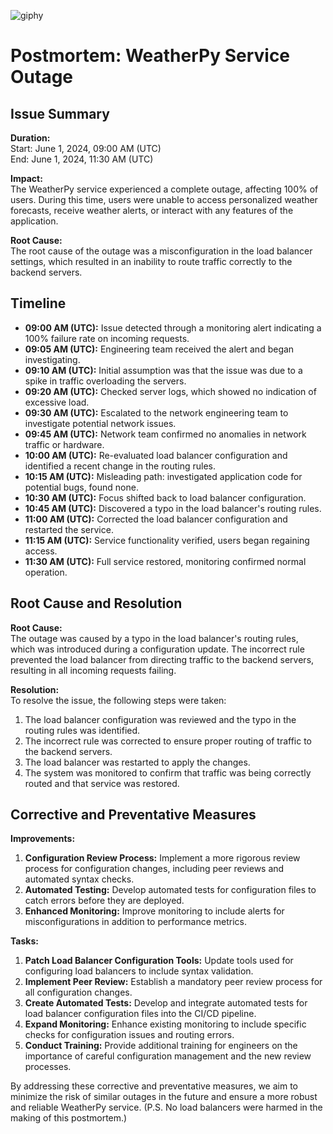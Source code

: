![giphy](https://github.com/taissir-l/alx-system_engineering-devops/assets/128995791/a3030bed-dd8f-47c8-860a-d23daa17cc35)


# Postmortem: WeatherPy Service Outage

## Issue Summary
**Duration:**  
Start: June 1, 2024, 09:00 AM (UTC)  
End: June 1, 2024, 11:30 AM (UTC)

**Impact:**  
The WeatherPy service experienced a complete outage, affecting 100% of users. During this time, users were unable to access personalized weather forecasts, receive weather alerts, or interact with any features of the application.

**Root Cause:**  
The root cause of the outage was a misconfiguration in the load balancer settings, which resulted in an inability to route traffic correctly to the backend servers.

## Timeline
- **09:00 AM (UTC):** Issue detected through a monitoring alert indicating a 100% failure rate on incoming requests.
- **09:05 AM (UTC):** Engineering team received the alert and began investigating.
- **09:10 AM (UTC):** Initial assumption was that the issue was due to a spike in traffic overloading the servers.
- **09:20 AM (UTC):** Checked server logs, which showed no indication of excessive load.
- **09:30 AM (UTC):** Escalated to the network engineering team to investigate potential network issues.
- **09:45 AM (UTC):** Network team confirmed no anomalies in network traffic or hardware.
- **10:00 AM (UTC):** Re-evaluated load balancer configuration and identified a recent change in the routing rules.
- **10:15 AM (UTC):** Misleading path: investigated application code for potential bugs, found none.
- **10:30 AM (UTC):** Focus shifted back to load balancer configuration.
- **10:45 AM (UTC):** Discovered a typo in the load balancer's routing rules.
- **11:00 AM (UTC):** Corrected the load balancer configuration and restarted the service.
- **11:15 AM (UTC):** Service functionality verified, users began regaining access.
- **11:30 AM (UTC):** Full service restored, monitoring confirmed normal operation.

## Root Cause and Resolution
**Root Cause:**  
The outage was caused by a typo in the load balancer's routing rules, which was introduced during a configuration update. The incorrect rule prevented the load balancer from directing traffic to the backend servers, resulting in all incoming requests failing.

**Resolution:**  
To resolve the issue, the following steps were taken:
1. The load balancer configuration was reviewed and the typo in the routing rules was identified.
2. The incorrect rule was corrected to ensure proper routing of traffic to the backend servers.
3. The load balancer was restarted to apply the changes.
4. The system was monitored to confirm that traffic was being correctly routed and that service was restored.

## Corrective and Preventative Measures
**Improvements:**
1. **Configuration Review Process:** Implement a more rigorous review process for configuration changes, including peer reviews and automated syntax checks.
2. **Automated Testing:** Develop automated tests for configuration files to catch errors before they are deployed.
3. **Enhanced Monitoring:** Improve monitoring to include alerts for misconfigurations in addition to performance metrics.

**Tasks:**
1. **Patch Load Balancer Configuration Tools:** Update tools used for configuring load balancers to include syntax validation.
2. **Implement Peer Review:** Establish a mandatory peer review process for all configuration changes.
3. **Create Automated Tests:** Develop and integrate automated tests for load balancer configuration files into the CI/CD pipeline.
4. **Expand Monitoring:** Enhance existing monitoring to include specific checks for configuration issues and routing errors.
5. **Conduct Training:** Provide additional training for engineers on the importance of careful configuration management and the new review processes.

By addressing these corrective and preventative measures, we aim to minimize the risk of similar outages in the future and ensure a more robust and reliable WeatherPy service.
(P.S. No load balancers were harmed in the making of this postmortem.)

